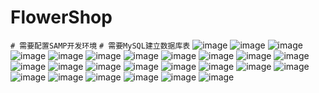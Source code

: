 # FlowerShop
`# 需要配置SAMP开发环境`
`# 需要MySQL建立数据库表`
![image](https://github.com/HXWfromDJTU/FlowerShop/blob/master/snap/snap%20(1).png)
![image](https://github.com/HXWfromDJTU/FlowerShop/blob/master/snap/snap%20(2).png)
![image](https://github.com/HXWfromDJTU/FlowerShop/blob/master/snap/snap%20(3).png)
![image](https://github.com/HXWfromDJTU/FlowerShop/blob/master/snap/snap%20(4).png)
![image](https://github.com/HXWfromDJTU/FlowerShop/blob/master/snap/snap%20(5).png)
![image](https://github.com/HXWfromDJTU/FlowerShop/blob/master/snap/snap%20(6).png)
![image](https://github.com/HXWfromDJTU/FlowerShop/blob/master/snap/snap%20(8).png)
![image](https://github.com/HXWfromDJTU/FlowerShop/blob/master/snap/snap%20(10).png)
![image](https://github.com/HXWfromDJTU/FlowerShop/blob/master/snap/snap%20(11).png)
![image](https://github.com/HXWfromDJTU/FlowerShop/blob/master/snap/snap%20(13).png)
![image](https://github.com/HXWfromDJTU/FlowerShop/blob/master/snap/snap%20(14).png)
![image](https://github.com/HXWfromDJTU/FlowerShop/blob/master/snap/snap%20(15).png)
![image](https://github.com/HXWfromDJTU/FlowerShop/blob/master/snap/snap%20(16).png)
![image](https://github.com/HXWfromDJTU/FlowerShop/blob/master/snap/snap%20(17).png)
![image](https://github.com/HXWfromDJTU/FlowerShop/blob/master/snap/snap%20(18).png)
![image](https://github.com/HXWfromDJTU/FlowerShop/blob/master/snap/snap%20(19).png)
![image](https://github.com/HXWfromDJTU/FlowerShop/blob/master/snap/snap%20(20).png)
![image](https://github.com/HXWfromDJTU/FlowerShop/blob/master/snap/snap%20(21).png)
![image](https://github.com/HXWfromDJTU/FlowerShop/blob/master/snap/snap%20(22).png)
![image](https://github.com/HXWfromDJTU/FlowerShop/blob/master/snap/snap%20(23).png)
![image](https://github.com/HXWfromDJTU/FlowerShop/blob/master/snap/snap%20(25).png)
![image](https://github.com/HXWfromDJTU/FlowerShop/blob/master/snap/snap%20(24).png)
![image](https://github.com/HXWfromDJTU/FlowerShop/blob/master/snap/snap%20(26).png)
![image](https://github.com/HXWfromDJTU/FlowerShop/blob/master/snap/snap%20(27).png)
![image](https://github.com/HXWfromDJTU/FlowerShop/blob/master/snap/snap%20(28).png)
